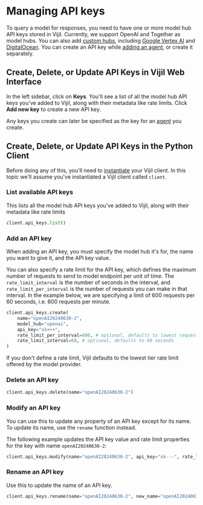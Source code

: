 # Managing API keys

To query a model for responses, you need to have one or more model hub API keys stored in Vijil. Currently, we support OpenAI and Together as model hubs. You can also add [custom hubs](../../integrations/custom.md), including [Google Vertex AI](../../integrations/vertex.md) and [DigitalOcean](../../integrations/digitalocean.md). You can create an API key while [adding an agent](agents.md), or create it separately.

## Create, Delete, or Update API Keys in Vijil Web Interface

In the left sidebar, click on **Keys**. You'll see a list of all the model hub API keys you've added to Vijil, along with their metadata like rate limits. Click **Add new key** to create a new API key. 

Any keys you create can later be specified as the key for an [agent](agents.md) you create.

## Create, Delete, or Update API Keys in the Python Client

Before doing any of this, you'll need to [instantiate](run-your-first-test.md) your Vijil client. In this topic we'll assume you've instantiated a Vijil client called `client`.

### List available API keys

This lists all the model hub API keys you've added to Vijil, along with their metadata like rate limits

```python
client.api_keys.list()
```

### Add an API key

When adding an API key, you must specify the model hub it's for, the name you want to give it, and the API key value.

You can also specify a rate limit for the API key, which defines the maximum number of requests to send to model endpoint per unit of time. The `rate_limit_interval` is the number of seconds in the interval, and `rate_limit_per_interval` is the number of requests you can make in that interval. In the example below, we are specifying a limit of 600 requests per 60 seconds, i.e. 600 requests per minute.

```python
client.api_keys.create(
    name="openAI20240630-2", 
    model_hub="openai", 
    api_key="sk+++", 
    rate_limit_per_interval=600, # optional, defaults to lowest requests-per-minute
    rate_limit_interval=60, # optional, defaults to 60 seconds
)
```
If you don't define a rate limit, Vijil defaults to the lowest tier rate limit offered by the model provider.

### Delete an API key

```python
client.api_keys.delete(name="openAI20240630-2")
```

### Modify an API key

You can use this to update any property of an API key except for its name. To update its name, use the `rename` function instead.

The following example updates the API key value and rate limit properties for the key with name `openAI20240630-2`:

```python
client.api_keys.modify(name="openAI20240630-2", api_key="sk---", rate_limit_interval=1, rate_limit_per_interval=5)
```

### Rename an API key

Use this to update the name of an API key.

```python
client.api_keys.rename(name="openAI20240630-2", new_name="openAI20240630-3")
```

